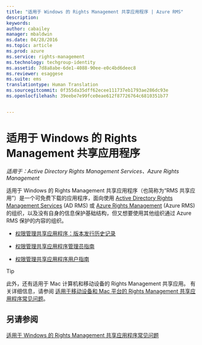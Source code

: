 ```yaml
---
title: "适用于 Windows 的 Rights Management 共享应用程序 | Azure RMS"
description: 
keywords: 
author: cabailey
manager: mbaldwin
ms.date: 04/28/2016
ms.topic: article
ms.prod: azure
ms.service: rights-management
ms.technology: techgroup-identity
ms.assetid: 7d8a8abe-6de1-4088-90ee-e0c4bd6deec8
ms.reviewer: esaggese
ms.suite: ems
translationtype: Human Translation
ms.sourcegitcommit: 0f355da35dff62ecee111737eb1793ae286dc93e
ms.openlocfilehash: 39eebe7e99fce0eae612f87726764c6810351b77


---
```


# 适用于 Windows 的 Rights Management 共享应用程序

*适用于：Active Directory Rights Management Services、Azure Rights Management*

适用于 Windows 的 Rights Management 共享应用程序（也简称为“RMS 共享应用”）是一个可免费下载的应用程序，面向使用 [Active Directory Rights Management Services](https://technet.microsoft.com/library/cc772403.aspx) (AD RMS) 或 [Azure Rights Management](../understand-explore/azure-rights-management.md) (Azure RMS) 的组织，以及没有自身的信息保护基础结构，但又想要使用其他组织通过 Azure RMS 保护的内容的组织。

-   [权限管理共享应用程序：版本发行历史记录](sharing-app-version-release-history.md)

-   [权限管理共享应用程序管理员指南](sharing-app-admin-guide.md)

-   [权限管理共享应用程序用户指南](sharing-app-user-guide.md)

> [!TIP]
> 此外，还有适用于 Mac 计算机和移动设备的 Rights Management 共享应用。 有关详细信息，请参阅 [适用于移动设备和 Mac 平台的 Rights Management 共享应用程序常见问题](http://technet.microsoft.com/dn451248)。

## 另请参阅
[适用于 Windows 的 Rights Management 共享应用程序常见问题](http://technet.microsoft.com/dn467883)




<!--HONumber=Jul16_HO3-->


